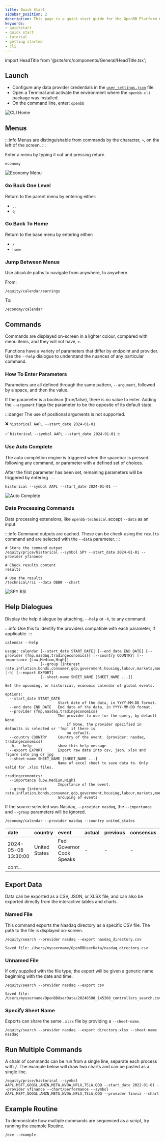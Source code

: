 ```yaml
---
title: Quick Start
sidebar_position: 2
description: This page is a quick start guide for the OpenBB Platform CLI.
keywords:
- quickstart
- quick start
- tutorial
- getting started
- cli
---
```


import HeadTitle from '@site/src/components/General/HeadTitle.tsx';

<HeadTitle title="Quick Start - Usage | ODP CLI Docs" />

## Launch

- Configure any data provider credentials in the [`user_settings.json`](/python/settings/user_settings/api_keys) file.
- Open a Terminal and activate the environment where the `openbb-cli` package was installed.
- On the command line, enter: `openbb`

![CLI Home](https://github.com/OpenBB-finance/OpenBBTerminal/assets/85772166/d1617c3b-c83d-4491-a7bc-986321fd7230)

## Menus

:::info
Menus are distinguishable from commands by the character, `>`, on the left of the screen.
:::

Enter a menu by typing it out and pressing return.

```console
economy
```

![Economy Menu](https://github.com/OpenBB-finance/OpenBBTerminal/assets/85772166/b68491fc-d6c3-42a7-80db-bfe2aa848a5a)

### Go Back One Level

Return to the parent menu by entering either:

- `..`
- `q`

### Go Back To Home

Return to the base menu by entering either:

- `/`
- `home`

### Jump Between Menus

Use absolute paths to navigate from anywhere, to anywhere.

From:

```console
/equity/calendar/earnings
```

To:

```console
/economy/calendar
```

## Commands

Commands are displayed on-screen in a lighter colour, compared with menu items, and they will not have, `>`.

Functions have a variety of parameters that differ by endpoint and provider. Use the `--help` dialogue to understand the nuances of any particular command.

### How To Enter Parameters

Parameters are all defined through the same pattern, `--argument`, followed by a space, and then the value.

If the parameter is a boolean (true/false), there is no value to enter. Adding the `--argument` flags the parameter to be the opposite of its default state.

:::danger
The use of positional arguments is not supported.

❌ `historical AAPL --start_date 2024-01-01`

✅ `historical --symbol AAPL --start_date 2024-01-01`
:::

### Use Auto Complete

The auto completion engine is triggered when the spacebar is pressed following any command, or parameter with a defined set of choices.

After the first parameter has been set, remaining parameters will be triggered by entering `--`.

```console
historical --symbol AAPL --start_date 2024-01-01 --
```

![Auto Complete](https://github.com/OpenBB-finance/OpenBBTerminal/assets/85772166/78e68bbd-094e-4558-bce0-92b8d556fcaf)

### Data Processing Commands

Data processing extensions, like `openbb-technical` accept `--data` as an input.

:::info
Command outputs are cached. These can be check using the `results` command and are selected with the `--data` parameter.
:::

```console
# Store the command output
/equity/price/historical --symbol SPY --start_date 2024-01-01 --provider yfinance

# Check results content
results

# Use the results
/technical/rsi --data OBB0 --chart
```

![SPY RSI](https://github.com/OpenBB-finance/OpenBBTerminal/assets/85772166/b480da04-92e6-48e2-bccf-cebc16fb083a)

## Help Dialogues

Display the help dialogue by attaching, `--help` or `-h`, to any command.

:::info
Use this to identify the providers compatible with each parameter, if applicable.
:::

```console
calendar --help
```

```console
usage: calendar [--start_date START_DATE] [--end_date END_DATE] [--provider {fmp,nasdaq,tradingeconomics}] [--country COUNTRY] [--importance {Low,Medium,High}]
                [--group {interest rate,inflation,bonds,consumer,gdp,government,housing,labour,markets,money,prices,trade,business}] [-h] [--export EXPORT]
                [--sheet-name SHEET_NAME [SHEET_NAME ...]]

Get the upcoming, or historical, economic calendar of global events.

options:
  --start_date START_DATE
                        Start date of the data, in YYYY-MM-DD format.
  --end_date END_DATE   End date of the data, in YYYY-MM-DD format.
  --provider {fmp,nasdaq,tradingeconomics}
                        The provider to use for the query, by default None.
                            If None, the provider specified in defaults is selected or 'fmp' if there is
                            no default.
  --country COUNTRY     Country of the event. (provider: nasdaq, tradingeconomics)
  -h, --help            show this help message
  --export EXPORT       Export raw data into csv, json, xlsx and figure into png or jpg
  --sheet-name SHEET_NAME [SHEET_NAME ...]
                        Name of excel sheet to save data to. Only valid for .xlsx files.

tradingeconomics:
  --importance {Low,Medium,High}
                        Importance of the event.
  --group {interest rate,inflation,bonds,consumer,gdp,government,housing,labour,markets,money,prices,trade,business}
                        Grouping of events

```

If the source selected was Nasdaq, `--provider nasdaq`, the `--importance` and `--group` parameters will be ignored.

```console
/economy/calendar --provider nasdaq --country united_states
```

| date                | country       | event                    | actual   | previous   | consensus   | description   |
|:--------------------|:--------------|:-------------------------|:---------|:-----------|:------------|:--------------|
| 2024-05-08 13:30:00 | United States | Fed Governor Cook Speaks | -        | -          | -           |               |
| cont... | | | | | | |

## Export Data

Data can be exported as a CSV, JSON, or XLSX file, and can also be exported directly from the interactive tables and charts.

### Named File

This command exports the Nasdaq directory as a specific CSV file. The path to the file is displayed on-screen.

```console
/equity/search --provider nasdaq --export nasdaq_directory.csv
```

```console
Saved file: /Users/myusername/OpenBBUserData/nasdaq_directory.csv
```

### Unnamed File

If only supplied with the file type, the export will be given a generic name beginning with the date and time.

```console
/equity/search --provider nasdaq --export csv
```

```
Saved file: /Users/myusername/OpenBBUserData/20240508_145308_controllers_search.csv
```

### Specify Sheet Name

Exports can share the same `.xlsx` file by providing a `--sheet-name`.

```console
/equity/search --provider nasdaq --export directory.xlsx --sheet-name nasdaq
```

## Run Multiple Commands

A chain of commands can be run from a single line, separate each process with `/`. The example below will draw two charts and can be pasted as a single line.

```console
/equity/price/historical --symbol AAPL,MSFT,GOOGL,AMZN,META,NVDA,NFLX,TSLA,QQQ --start_date 2022-01-01 --provider yfinance --chart/performance --symbol AAPL,MSFT,GOOGL,AMZN,META,NVDA,NFLX,TSLA,QQQ --provider finviz --chart
```

## Example Routine

To demonstrate how multiple commands are sequenced as a script, try running the example Routine.

```console
/exe --example
```
